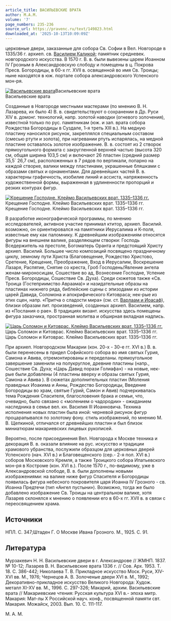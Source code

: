 ```yaml
---
article_title: ВАСИЛЬЕВСКИЕ ВРАТА
author: М.А.М.
volume: '7'
page_numbers: 235-236
source_url: https://pravenc.ru/text/149823.html
downloaded_at: '2025-10-13T10:09:09Z'
---
```


церковные двери, заказанные для собора Св. Софии в Вел. Новгороде в 1335/36 г. архиеп. св. [Василием Каликой](<https://pravenc.ru/text/Василий Калика.html>); памятник средневек. новгородского искусства. В 1570 г. В. в. были вывезены царем Иоанном IV Грозным в Александровскую слободу и помещены в ц. Покрова Пресв. Богородицы, в 60-х гг. XVII в. освященной во имя Св. Троицы; ныне находятся в юж. портале собора александровского Успенского мон-ря.

[![Васильевские врата](https://pravenc.ru/data/481/458/1234/1i200.jpg "Кликните для увеличения картинки")](https://pravenc.ru/data/481/458/1234/1i400.jpg)Васильевские врата  
Васильевские врата

Созданные в Новгороде местными мастерами (по мнению В. Н. Лазарева, их было 4) В. в. свидетельствуют о сохранении в Др. Руси XIV в. домонг. технологий, напр. золотой наводки (огневого золочения), известной только по рус. памятникам (юж. и зап. врата собора Рождества Богородицы в Суздале, 1-я треть XIII в.). На медную пластину наносился рисунок, закреплялся специальным составом (смесью ртути и золота), при нагревании ртуть испарялась, на медной пластине оставалось золотое изображение. В. в. состоят из 2 створок прямоугольного формата с закругленной верхней частью (высота 320 см, общая ширина 103,5 см) и включают 26 пластин (средний размер 35,5´
26,7 см), расположенных в 7 рядов по вертикали, попарно на каждой створке, валики между пластинами, украшенные бляшками с образами святых и орнаментами. Для древнейших частей В. в. характерны графичность, изобилие линий и ассиста, напряженность художественной формы, выраженная в удлиненности пропорций и резких контурах фигур.

[![Крещение Господне. Клеймо Васильевских врат. 1335–1336 гг.](https://pravenc.ru/data/144/458/1234/1i200.jpg "Кликните для увеличения картинки")](https://pravenc.ru/data/144/458/1234/1i400.jpg)Крещение Господне. Клеймо Васильевских врат. 1335–1336 гг.  
Крещение Господне. Клеймо Васильевских врат. 1335–1336 гг.

В разработке иконографической программы, по мнению исследователей, активное участие принимал ктитор, архиеп. Василий. возможно, он ориентировался на памятники Иерусалима и К-поля, известные ему как паломнику. К древнейшим изображениям относятся фигуры на внешнем валике, разделяющем створки: Господь Вседержитель на престоле, Богоматерь Оранта и предстоящий Христу архиеп. Василий. Большее число композиций посвящено праздничному циклу, земному пути Христа (Благовещение, Рождество Христово, Сретение, Крещение, Преображение, Вход в Иерусалим, Воскрешение Лазаря, Распятие, Снятие со креста, Гроб Господень/Явление ангела женам-мироносицам, Сошествие во ад, Вознесение Господне, Успение Пресв. Богородицы, Сошествие Св. Духа). Среди сюжетов также «Св. Троица (Гостеприимство Авраама)» и назидательные образы на пластинах нижнего ряда, библейские сцены с эпизодами из истории царей Давида, Соломона и апокрифического Китовраса; нек-рые из этих сцен, напр. «Притча о сладости мира» (см. ст. [Варлаам и Иоасаф](<https://pravenc.ru/text/Варлаам и Иоасаф.html>)), близки образам лит. произведений, созданных архиеп. Василием, напр. из «Послания о рае». В традициях визант. искусства здесь помещены фигура заказчика, пространная молитва и обширная вкладная надпись.

[![Царь Соломон и Китоврас. Клеймо Васильевских врат. 1335–1336 гг.](https://pravenc.ru/data/536/458/1234/1i200.jpg "Кликните для увеличения картинки")](https://pravenc.ru/data/536/458/1234/1i400.jpg)Царь Соломон и Китоврас. Клеймо Васильевских врат. 1335–1336 гг.  
Царь Соломон и Китоврас. Клеймо Васильевских врат. 1335–1336 гг.

При архиеп. Новгородском Макарии (кон. 20-х - 30-е гг. XVI в.) В. в. были перенесены в придел Софийского собора во имя святых Гурия, Самона и Авива, отремонтированы и переделаны. прямоугольное завершение заменили на полукруглое, древние пластины (напр., Сошествие Св. Духа; «Царь Давид порази Голиафа») - на новые, нек-рые были добавлены (4 пластины вверху и образы святых Гурия, Самона и Авива ). В сюжетах дополнительных пластин (Моления праведных Иоакима и Анны, Рождество Богородицы, Введение Богородицы во храм, святые Гурий, Самон и Авив) подчеркивалась тема Рождения Спасителя, благословения брака и семьи, что, очевидно, было связано с «молением о чадородии» - ожиданием наследника в семье вел. кн. Василия III Иоанновича. Техника исполнения новых пластин была иной: черневой рисунок фигур процарапывался по золотому фону. стиль изображений, по мнению М. В. Щепкиной, отличался от древнейших пластин и был близок миниатюрам макариевских лицевых рукописей.

Вероятно, после присоединения Вел. Новгорода к Москве техника и декорация В. в. оказали влияние на рус. искусство и традиции храмового убранства, послужили образцом для церковных дверей Успенского (нач. XVI в.) и Благовещенского (сер.- 2-я пол. XVI в.) соборов Московского Кремля, а также Троицкого собора Ипатьевского мон-ря в Костроме (кон. XVI в.). После 1570 г., по-видимому, уже в Александровской слободе, В. в. были дополнены новыми изображениями: на валике ниже фигур Спасителя и Богородицы появилась фигура небесного покровителя царя Иоанна IV Грозного - св. Иоанна Предтечи (тип «Ангел пустыни»). Возможно, тогда же было добавлено изображение Св. Троицы на центральном валике, хотя Лазарев склонялся к мнению о появлении его в 60-х гг. XVII в. в связи с переосвящением храма.

## Источники

НПЛ. С. 347;Штаден Г. О Москве Ивана Грозного. М., 1925. С. 91.

## Литература

Мурзакевич Н. Н. Васильевские двери в г. Александрове // ЖМНП. 1837. № 10-12; Лазарев В. Н. Васильевские врата 1336 г. // Сов. Арх. 1953. Т. 18. С. 386-442; Николаева Т. В. Прикладное искусство Моск. Руси, XIV-XVI вв. М., 1976; Чернецов А. В. Золоченые двери XVI в. М., 1992; Декоративно-прикладное искусство Великого Новгорода: Худож. металл XI-XV вв. М., 1996. С. 297-326; Макарий, архим. Васильевские врата // Макариевские чтения: Русская культура XVI в.- эпоха митр. Макария: Мат-лы Х Российской науч. конф., посвященной памяти свт. Макария. Можайск, 2003. Вып. 10. С. 111-117.

М.   А.   М.
